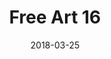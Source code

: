 ---
title: Free Art 16
date: '2018-03-25'
thumb_image: images/mar-3yo/free-art16.jpg
thumb_image_alt: Free Art 16
image: images/mar-3yo/free-art16.jpg
image_alt: Free Art 16
template: project
---	